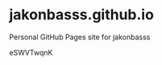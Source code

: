 # jakonbasss.github.io
Personal GitHub Pages site for jakonbasss























































eSWVTwqnK
